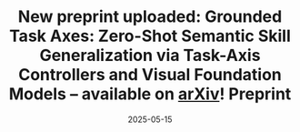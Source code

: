 ---
title: >-
  New preprint uploaded: Grounded Task Axes: Zero-Shot Semantic Skill Generalization via Task-Axis Controllers and Visual Foundation Models – available on <a href="https://iamlab-cmu.github.io/GTA/">arXiv</a>!
  <span class="badge badge-pill badge-info">Preprint</span>
date: 2025-05-15
---
